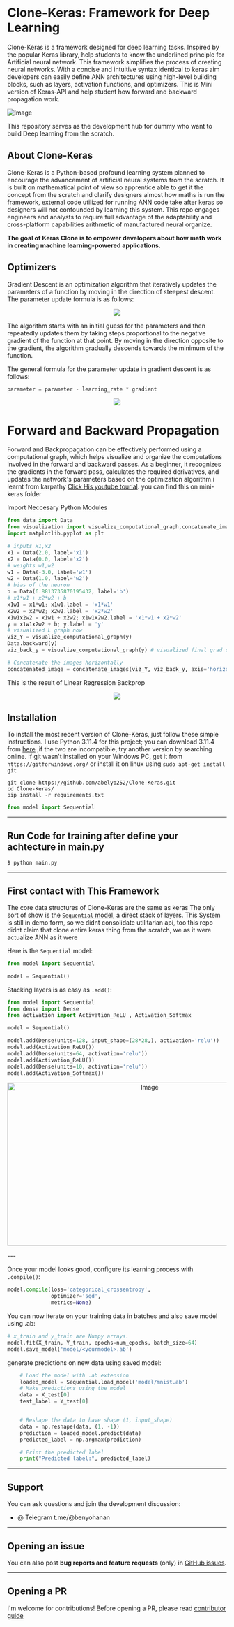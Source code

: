 # Clone-Keras: Framework for Deep Learning 

Clone-Keras is a framework designed for deep learning tasks. Inspired by the popular Keras library, help students to know the underlined principle for Artificial neural network. This framework simplifies the process of creating neural networks. With a concise and intuitive syntax identical to keras aim developers can easily define ANN architectures using high-level building blocks, such as layers, activation functions, and optimizers. This is Mini version of Keras-API and help student how forward and backward propagation work.


 ![Image](https://github.com/abelyo252/Clone-Keras/blob/main/XD%20File/clone-keras.png)

This repository serves as the development hub for dummy who want to build Deep learning from the scratch.


## About Clone-Keras

Clone-Keras is a Python-based profound learning system planned to encourage the advancement of artificial neural systems from the scratch.
It is built on mathematical point of view so apprentice able to get it the concept from the scratch and clarify designers almost how maths
is run the framework, external code utilized for running ANN code take after keras so designers will not confounded by learning this system.
This repo engages engineers and analysts to require full advantage of the adaptability
and cross-platform capabilities arithmetic of manufactured neural organize.


**The goal of Keras Clone is to empower developers about how math work in creating machine learning-powered applications.**


## Optimizers
Gradient Descent is an optimization algorithm that iteratively updates the parameters of a function by moving in the direction of steepest descent. The parameter update formula is as follows:
<p align="center"> <img src="https://github.com/abelyo252/Clone-Keras/blob/main/XD%20File/grad_descent.png"> </p>

The algorithm starts with an initial guess for the parameters and then repeatedly updates them by taking steps proportional to the negative gradient of the function at that point. By moving in the direction opposite to the gradient, the algorithm gradually descends towards the minimum of the function.

The general formula for the parameter update in gradient descent is as follows:
```python
parameter = parameter - learning_rate * gradient
```

<p align="center"> <img src="https://github.com/abelyo252/Clone-Keras/blob/main/optimization/grad.gif"> </p>

# Forward and Backward Propagation
Forward and Backpropagation can be effectively performed using a computational graph, which helps visualize and organize the computations involved in the forward and backward passes. As a beginner, it recognizes the gradients in the forward pass, calculates the required derivatives, and updates the network's parameters based on the optimization algorithm.i learnt from karpathy [Click His youtube tourial]([https://www.google.com](https://www.youtube.com/watch?v=VMj-3S1tku0&list=PLAqhIrjkxbuWI23v9cThsA9GvCAUhRvKZ)). you can find this on mini-keras folder

Import Neccesary Python Modules
```python
from data import Data
from visualization import visualize_computational_graph,concatenate_images
import matplotlib.pyplot as plt
```

```python
# inputs x1,x2
x1 = Data(2.0, label='x1')
x2 = Data(0.0, label='x2')
# weights w1,w2
w1 = Data(-3.0, label='w1')
w2 = Data(1.0, label='w2')
# bias of the neuron
b = Data(6.8813735870195432, label='b')
# x1*w1 + x2*w2 + b
x1w1 = x1*w1; x1w1.label = 'x1*w1'
x2w2 = x2*w2; x2w2.label = 'x2*w2'
x1w1x2w2 = x1w1 + x2w2; x1w1x2w2.label = 'x1*w1 + x2*w2'
y = x1w1x2w2 + b; y.label = 'y'
# visualized L graph now
viz_Y = visualize_computational_graph(y)
Data.backward(y)
viz_back_y = visualize_computational_graph(y) # visualized final grad of all object

# Concatenate the images horizontally
concatenated_image = concatenate_images(viz_Y, viz_back_y, axis='horizontal')
```

This is the result of Linear Regression Backprop
<p align="center"> <img src="https://github.com/abelyo252/Clone-Keras/blob/main/mini-keras/backprop.png"> </p>

## Installation

To install the most recent version of Clone-Keras, just follow these simple instructions. I use Python 3.11.4 for this project; you can download 3.11.4 from [here](https://www.python.org/ftp/python/3.11.4/python-3.11.4-amd64.exe) ,if the two are incompatible, try another version by searching online. If git wasn't installed on your Windows PC, get it from `https://gitforwindows.org/` or install it on linux using `sudo apt-get install git` 

`git clone https://github.com/abelyo252/Clone-Keras.git`<br>
`cd Clone-Keras/`<br>
`pip install -r requirements.txt`<br>

```python
from model import Sequential
```

---


## Run Code for training after define your achtecture in main.py

`$ python main.py`<br>


---

## First contact with This Framework

The core data structures of Clone-Keras are the same as keras
The only sort of show is the [`Sequential` model](https://keras.io/guides/sequential_model/), a direct stack of layers. This System
is still in demo form, so we didnt consolidate utilitarian api, too this repo didnt claim that clone entire keras thing from the scratch, we as it were actualize ANN as it were

Here is the `Sequential` model:

```python
from model import Sequential

model = Sequential()
```

Stacking layers is as easy as `.add()`:

```python
from model import Sequential
from dense import Dense
from activation import Activation_ReLU , Activation_Softmax

model = Sequential()

model.add(Dense(units=128, input_shape=(28*28,), activation='relu'))
model.add(Activation_ReLU())
model.add(Dense(units=64, activation='relu'))
model.add(Activation_ReLU())
model.add(Dense(units=10, activation='relu'))
model.add(Activation_Softmax())

```

<p align="center">
  <img src="https://github.com/abelyo252/Clone-Keras/blob/main/ann_arch.png" alt="Image" width="638" height="374">

</p>
---

 
Once your model looks good, configure its learning process with `.compile()`:

```python
model.compile(loss='categorical_crossentropy',
              optimizer='sgd',
              metrics=None)
```

You can now iterate on your training data in batches and also save model using <yourmodel>.ab:

```python
# x_train and y_train are Numpy arrays.
model.fit(X_train, Y_train, epochs=num_epochs, batch_size=64)
model.save_model('model/<yourmodel>.ab')
```



generate predictions on new data using saved model:

```python
    # Load the model with .ab extension
    loaded_model = Sequential.load_model('model/mnist.ab')
    # Make predictions using the model
    data = X_test[0]
    test_label = Y_test[0]


    # Reshape the data to have shape (1, input_shape)
    data = np.reshape(data, (1, -1))
    prediction = loaded_model.predict(data)
    predicted_label = np.argmax(prediction)

    # Print the predicted label
    print("Predicted label:", predicted_label)
```
---
## Support

You can ask questions and join the development discussion:

- @ Telegram t.me/@benyohanan

---

## Opening an issue

You can also post **bug reports and feature requests** (only)
in [GitHub issues](https://github.com/ab).


---

## Opening a PR

I'm welcome for contributions! Before opening a PR, please read
[contributor guide](https://github.com/blob/master/CONTRIBUTING.md)

